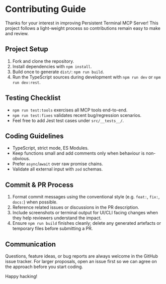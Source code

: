 # Contributing Guide

Thanks for your interest in improving Persistent Terminal MCP Server! This
project follows a light-weight process so contributions remain easy to make and
review.

## Project Setup
1. Fork and clone the repository.
2. Install dependencies with `npm install`.
3. Build once to generate `dist/`: `npm run build`.
4. Run the TypeScript sources during development with `npm run dev` or
   `npm run dev:rest`.

## Testing Checklist
- `npm run test:tools` exercises all MCP tools end-to-end.
- `npm run test:fixes` validates recent bug/regression scenarios.
- Feel free to add Jest test cases under `src/__tests__/`.

## Coding Guidelines
- TypeScript, strict mode, ES Modules.
- Keep functions small and add comments only when behaviour is non-obvious.
- Prefer `async`/`await` over raw promise chains.
- Validate all external input with `zod` schemas.

## Commit & PR Process
1. Format commit messages using the conventional style (e.g. `feat:`, `fix:`,
   `docs:`) when possible.
2. Reference related issues or discussions in the PR description.
3. Include screenshots or terminal output for UI/CLI facing changes when they
   help reviewers understand the impact.
4. Ensure `npm run build` finishes cleanly; delete any generated artefacts or
   temporary files before submitting a PR.

## Communication
Questions, feature ideas, or bug reports are always welcome in the GitHub issue
tracker. For larger proposals, open an issue first so we can agree on the
approach before you start coding.

Happy hacking!
